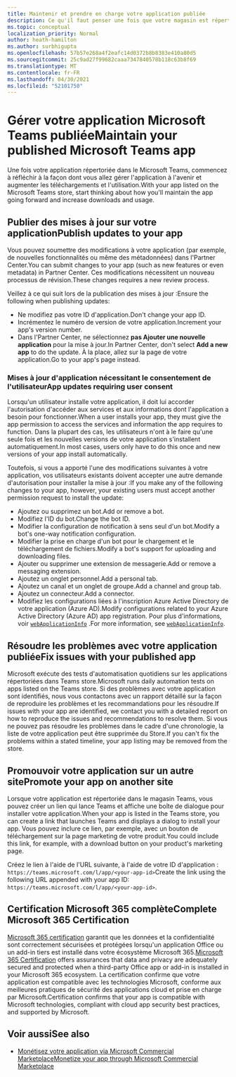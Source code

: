 ```yaml
---
title: Maintenir et prendre en charge votre application publiée
description: Ce qu'il faut penser une fois que votre magasin est répertorié dans Teams store et AppSource.
ms.topic: conceptual
localization_priority: Normal
author: heath-hamilton
ms.author: surbhigupta
ms.openlocfilehash: 57b57e268a4f2eafc14d0372b8b8383e410a80d5
ms.sourcegitcommit: 25c9ad27f99682caaa7347840578b118c63b8f69
ms.translationtype: MT
ms.contentlocale: fr-FR
ms.lasthandoff: 04/30/2021
ms.locfileid: "52101750"
---
```

# <a name="maintain-your-published-microsoft-teams-app"></a><span data-ttu-id="329de-103">Gérer votre application Microsoft Teams publiée</span><span class="sxs-lookup"><span data-stu-id="329de-103">Maintain your published Microsoft Teams app</span></span>

<span data-ttu-id="329de-104">Une fois votre application répertoriée dans le Microsoft Teams, commencez à réfléchir à la façon dont vous allez gérer l'application à l'avenir et augmenter les téléchargements et l'utilisation.</span><span class="sxs-lookup"><span data-stu-id="329de-104">With your app listed on the Microsoft Teams store, start thinking about how you'll maintain the app going forward and increase downloads and usage.</span></span>

## <a name="publish-updates-to-your-app"></a><span data-ttu-id="329de-105">Publier des mises à jour sur votre application</span><span class="sxs-lookup"><span data-stu-id="329de-105">Publish updates to your app</span></span>

<span data-ttu-id="329de-106">Vous pouvez soumettre des modifications à votre application (par exemple, de nouvelles fonctionnalités ou même des métadonnées) dans l'Partner Center.</span><span class="sxs-lookup"><span data-stu-id="329de-106">You can submit changes to your app (such as new features or even metadata) in Partner Center.</span></span> <span data-ttu-id="329de-107">Ces modifications nécessitent un nouveau processus de révision.</span><span class="sxs-lookup"><span data-stu-id="329de-107">These changes requires a new review process.</span></span>

<span data-ttu-id="329de-108">Veillez à ce qui suit lors de la publication des mises à jour :</span><span class="sxs-lookup"><span data-stu-id="329de-108">Ensure the following when publishing updates:</span></span>

* <span data-ttu-id="329de-109">Ne modifiez pas votre ID d'application.</span><span class="sxs-lookup"><span data-stu-id="329de-109">Don't change your app ID.</span></span>
* <span data-ttu-id="329de-110">Incrémentez le numéro de version de votre application.</span><span class="sxs-lookup"><span data-stu-id="329de-110">Increment your app's version number.</span></span>
* <span data-ttu-id="329de-111">Dans l'Partner Center, ne sélectionnez **pas Ajouter une nouvelle application** pour la mise à jour.</span><span class="sxs-lookup"><span data-stu-id="329de-111">In Partner Center, don't select **Add a new app** to do the update.</span></span> <span data-ttu-id="329de-112">À la place, allez sur la page de votre application.</span><span class="sxs-lookup"><span data-stu-id="329de-112">Go to your app's page instead.</span></span>

### <a name="app-updates-requiring-user-consent"></a><span data-ttu-id="329de-113">Mises à jour d'application nécessitant le consentement de l'utilisateur</span><span class="sxs-lookup"><span data-stu-id="329de-113">App updates requiring user consent</span></span>

<span data-ttu-id="329de-114">Lorsqu'un utilisateur installe votre application, il doit lui accorder l'autorisation d'accéder aux services et aux informations dont l'application a besoin pour fonctionner.</span><span class="sxs-lookup"><span data-stu-id="329de-114">When a user installs your app, they must give the app permission to access the services and information the app requires to function.</span></span> <span data-ttu-id="329de-115">Dans la plupart des cas, les utilisateurs n'ont à le faire qu'une seule fois et les nouvelles versions de votre application s'installent automatiquement.</span><span class="sxs-lookup"><span data-stu-id="329de-115">In most cases, users only have to do this once and new versions of your app install automatically.</span></span>

<span data-ttu-id="329de-116">Toutefois, si vous a apporté l'une des modifications suivantes à votre application, vos utilisateurs existants doivent accepter une autre demande d'autorisation pour installer la mise à jour :</span><span class="sxs-lookup"><span data-stu-id="329de-116">If you make any of the following changes to your app, however, your existing users must accept another permission request to install the update:</span></span>

* <span data-ttu-id="329de-117">Ajoutez ou supprimez un bot.</span><span class="sxs-lookup"><span data-stu-id="329de-117">Add or remove a bot.</span></span>
* <span data-ttu-id="329de-118">Modifiez l'ID du bot.</span><span class="sxs-lookup"><span data-stu-id="329de-118">Change the bot ID.</span></span>
* <span data-ttu-id="329de-119">Modifier la configuration de notification à sens seul d'un bot.</span><span class="sxs-lookup"><span data-stu-id="329de-119">Modify a bot's one-way notification configuration.</span></span>
* <span data-ttu-id="329de-120">Modifier la prise en charge d'un bot pour le chargement et le téléchargement de fichiers.</span><span class="sxs-lookup"><span data-stu-id="329de-120">Modify a bot's support for uploading and downloading files.</span></span>
* <span data-ttu-id="329de-121">Ajouter ou supprimer une extension de messagerie.</span><span class="sxs-lookup"><span data-stu-id="329de-121">Add or remove a messaging extension.</span></span>
* <span data-ttu-id="329de-122">Ajoutez un onglet personnel.</span><span class="sxs-lookup"><span data-stu-id="329de-122">Add a personal tab.</span></span>
* <span data-ttu-id="329de-123">Ajoutez un canal et un onglet de groupe.</span><span class="sxs-lookup"><span data-stu-id="329de-123">Add a channel and group tab.</span></span>
* <span data-ttu-id="329de-124">Ajoutez un connecteur.</span><span class="sxs-lookup"><span data-stu-id="329de-124">Add a connector.</span></span>
* <span data-ttu-id="329de-125">Modifiez les configurations liées à l'inscription Azure Active Directory de votre application (Azure AD).</span><span class="sxs-lookup"><span data-stu-id="329de-125">Modify configurations related to your Azure Active Directory (Azure AD) app registration.</span></span> <span data-ttu-id="329de-126">Pour plus d'informations, voir [`webApplicationInfo`](~/resources/schema/manifest-schema.md#webapplicationinfo) .</span><span class="sxs-lookup"><span data-stu-id="329de-126">For more information, see [`webApplicationInfo`](~/resources/schema/manifest-schema.md#webapplicationinfo).</span></span>

## <a name="fix-issues-with-your-published-app"></a><span data-ttu-id="329de-127">Résoudre les problèmes avec votre application publiée</span><span class="sxs-lookup"><span data-stu-id="329de-127">Fix issues with your published app</span></span>

<span data-ttu-id="329de-128">Microsoft exécute des tests d'automatisation quotidiens sur les applications répertoriées dans Teams store.</span><span class="sxs-lookup"><span data-stu-id="329de-128">Microsoft runs daily automation tests on apps listed on the Teams store.</span></span> <span data-ttu-id="329de-129">Si des problèmes avec votre application sont identifiés, nous vous contactons avec un rapport détaillé sur la façon de reproduire les problèmes et les recommandations pour les résoudre.</span><span class="sxs-lookup"><span data-stu-id="329de-129">If issues with your app are identified, we contact you with a detailed report on how to reproduce the issues and recommendations to resolve them.</span></span> <span data-ttu-id="329de-130">Si vous ne pouvez pas résoudre les problèmes dans le cadre d'une chronologie, la liste de votre application peut être supprimée du Store.</span><span class="sxs-lookup"><span data-stu-id="329de-130">If you can't fix the problems within a stated timeline, your app listing may be removed from the store.</span></span>

## <a name="promote-your-app-on-another-site"></a><span data-ttu-id="329de-131">Promouvoir votre application sur un autre site</span><span class="sxs-lookup"><span data-stu-id="329de-131">Promote your app on another site</span></span>

<span data-ttu-id="329de-132">Lorsque votre application est répertoriée dans le magasin Teams, vous pouvez créer un lien qui lance Teams et affiche une boîte de dialogue pour installer votre application.</span><span class="sxs-lookup"><span data-stu-id="329de-132">When your app is listed in the Teams store, you can create a link that launches Teams and displays a dialog to install your app.</span></span> <span data-ttu-id="329de-133">Vous pouvez inclure ce lien, par exemple, avec un bouton de téléchargement sur la page marketing de votre produit.</span><span class="sxs-lookup"><span data-stu-id="329de-133">You could include this link, for example, with a download button on your product's marketing page.</span></span>

<span data-ttu-id="329de-134">Créez le lien à l'aide de l'URL suivante, à l'aide de votre ID d'application : `https://teams.microsoft.com/l/app/<your-app-id>`</span><span class="sxs-lookup"><span data-stu-id="329de-134">Create the link using the following URL appended with your app ID: `https://teams.microsoft.com/l/app/<your-app-id>`.</span></span>

## <a name="complete-microsoft-365-certification"></a><span data-ttu-id="329de-135">Certification Microsoft 365 complète</span><span class="sxs-lookup"><span data-stu-id="329de-135">Complete Microsoft 365 Certification</span></span>

<span data-ttu-id="329de-136">[Microsoft 365 certification](/microsoft-365-app-certification/docs/certification) garantit que les données et la confidentialité sont correctement sécurisées et protégées lorsqu'un application Office ou un add-in tiers est installé dans votre écosystème Microsoft 365.</span><span class="sxs-lookup"><span data-stu-id="329de-136">[Microsoft 365 Certification](/microsoft-365-app-certification/docs/certification) offers assurances that data and privacy are adequately secured and protected when a third-party Office app or add-in is installed in your Microsoft 365 ecosystem.</span></span> <span data-ttu-id="329de-137">La certification confirme que votre application est compatible avec les technologies Microsoft, conforme aux meilleures pratiques de sécurité des applications cloud et prise en charge par Microsoft.</span><span class="sxs-lookup"><span data-stu-id="329de-137">Certification confirms that your app is compatible with Microsoft technologies, compliant with cloud app security best practices, and supported by Microsoft.</span></span>

## <a name="see-also"></a><span data-ttu-id="329de-138">Voir aussi</span><span class="sxs-lookup"><span data-stu-id="329de-138">See also</span></span>

* [<span data-ttu-id="329de-139">Monétisez votre application via Microsoft Commercial Marketplace</span><span class="sxs-lookup"><span data-stu-id="329de-139">Monetize your app through Microsoft Commercial Marketplace</span></span>](/office/dev/store/monetize-addins-through-microsoft-commercial-marketplace)
